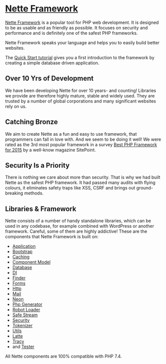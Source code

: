 [Nette Framework](https://nette.org)
===================================

[Nette Framework](https://nette.org) is a popular tool for PHP web development. It is designed to be
as usable and as friendly as possible. It focuses on security and
performance and is definitely one of the safest PHP frameworks.

Nette Framework speaks your language and helps you to easily build better websites.

The [Quick Start tutorial](https://doc.nette.org/quickstart) gives you a first
introduction to the framework by creating a simple database driven application.


Over 10 Yrs of Development
--------------------------

We have been developing Nette for over 10 years- and counting! Libraries we provide are therefore highly mature, stable and widely used. They are trusted by a number of global corporations and many significant websites rely on us.


Catching Bronze
---------------

We aim to create Nette as a fun and easy to use framework, that programmers can fall in love with. And we seem to be doing it well! We were rated as the 3rd most popular framework in a survey [Best PHP Framework for 2015](https://www.sitepoint.com/best-php-framework-2015-sitepoint-survey-results/) by a well-know magazine SitePoint.


Security Is a Priority
----------------------

There is nothing we care about more than security. That is why we had built Nette as the safest PHP framework. It had passed many audits with flying colours, it eliminates safety traps like XSS, CSRF and brings out ground-breaking methods.


Libraries & Framework
---------------------

Nette consists of a number of handy standalone libraries, which can be used in any codebase, for example combined with WordPress or another framework. Careful, some of them are highly addictive! These are the components that Nette Framework is built on:
- [Application](https://github.com/nette/application)
- [Bootstrap](https://github.com/nette/bootstrap)
- [Caching](https://github.com/nette/caching)
- [Component Model](https://github.com/nette/component-model)
- [Database](https://github.com/nette/database)
- [DI](https://github.com/nette/di)
- [Finder](https://github.com/nette/finder)
- [Forms](https://github.com/nette/forms)
- [Http](https://github.com/nette/http)
- [Mail](https://github.com/nette/mail)
- [Neon](https://github.com/nette/neon)
- [Php Generator](https://github.com/nette/php-generator)
- [Robot Loader](https://github.com/nette/robot-loader)
- [Safe Stream](https://github.com/nette/safe-stream)
- [Security](https://github.com/nette/security)
- [Tokenizer](https://github.com/nette/tokenizer)
- [Utils](https://github.com/nette/utils)
- [Latte](https://latte.nette.org)
- [Tracy](https://tracy.nette.org)
- and [Tester](https://tester.nette.org)


All Nette components are 100% compatible with PHP 7.4.
